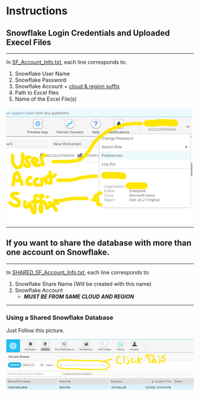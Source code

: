 # Instructions



## Snowflake Login Credentials and Uploaded Execel Files
---
In [SF_Account_Info.txt](SF_Account_Info.txt), each line corresponds to:

1. Snowflake User Name
2. Snowflake Password
3. Snowflake Account + [cloud & region suffix](https://docs.snowflake.com/en/user-guide/admin-account-identifier.html#snowflake-region-ids)
4. Path to Excel files
5. Name of the Excel File(s) 

![](../Images/SF_Instructions.png)

---
## If you want to share the database with more than one account on Snowflake.
---
In [SHARED_SF_Account_Info.txt](SHARED_SF_Account_Info.txt), each line corresponds to:

1. Snowflake Share Name (Will be created with this name)
2. Snowflake Account    
    * ***MUST BE FROM SAME CLOUD AND REGION*** 
---
### Using a Shared Snowflake Database
Just Follow this picture.

![](../Images/SF_Sharing.png)